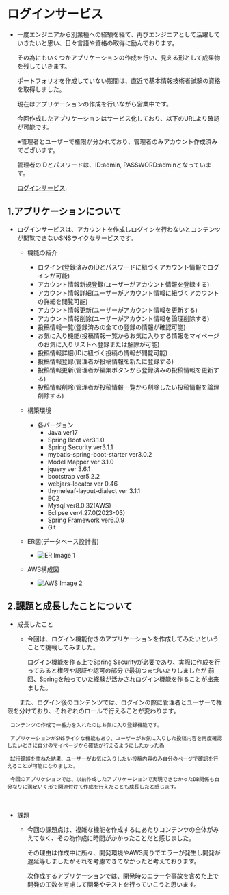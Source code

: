 # ログインサービス
 - 一度エンジニアから別業種への経験を経て、再びエンジニアとして活躍していきたいと思い、日々言語や資格の取得に励んでおります。
   
   その為にもいくつかアプリケーションの作成を行い、見える形として成果物を残していきます。

   ポートフォリオを作成していない期間は、直近で基本情報技術者試験の資格を取得しました。

   現在はアプリケーションの作成を行いながら営業中です。

   今回作成したアプリケーションはサービス化しており、以下のURLより確認が可能です。

   ※管理者とユーザーで権限が分かれており、管理者のみアカウント作成済みでございます。
   
   管理者のIDとパスワードは、ID:admin, PASSWORD:adminとなっています。
    
   [ログインサービス](http://13.231.105.240:8888/login).

## 1.アプリケーションについて
 - ログインサービスは、アカウントを作成しログインを行わないとコンテンツが閲覧できないSNSライクなサービスです。
   - 機能の紹介
     - ログイン(登録済みのIDとパスワードに紐づくアカウント情報でログインが可能)
     - アカウント情報新規登録(ユーザーがアカウント情報を登録する)
     - アカウント情報詳細(ユーザーがアカウント情報に紐づくアカウントの詳細を閲覧可能)
     - アカウント情報更新(ユーザーがアカウント情報を更新する)
     - アカウント情報削除(ユーザーがアカウント情報を論理削除する)
     - 投稿情報一覧(登録済みの全ての登録の情報が確認可能)
     - お気に入り機能(投稿情報一覧からお気に入りする情報をマイページのお気に入りリストへ登録または解除が可能)
     - 投稿情報詳細(IDに紐づく投稿の情報が閲覧可能)
     - 投稿情報登録(管理者が投稿情報を新たに登録する)
     - 投稿情報更新(管理者が編集ボタンから登録済みの投稿情報を更新する)
     - 投稿情報削除(管理者が投稿情報一覧から削除したい投稿情報を論理削除する)
       
   - 構築環境
     - 各バージョン
       - Java ver17
       - Spring Boot ver3.1.0
       - Spring Security ver3.1.1
       - mybatis-spring-boot-starter ver3.0.2
       - Model Mapper ver 3.1.0
       - jquery ver 3.6.1
       - bootstrap ver5.2.2
       - webjars-locator ver 0.46
       - thymeleaf-layout-dialect ver 3.1.1
       - EC2
       - Mysql ver8.0.32(AWS)
       - Eclipse ver4.27.0(2023-03)
       - Spring Framework ver6.0.9
       - Git
   - ER図(データベース設計書)
     - ![ER Image 1](/daikoudb-ER.png)
   - AWS構成図
     - ![AWS Image 2](/AWS.png)
## 2.課題と成長したことについて
 - 成長したこと
   - 今回は、ログイン機能付きのアプリケーションを作成してみたいということで挑戦してみました。

     ログイン機能を作る上でSpring Securityが必要であり、実際に作成を行ってみると権限や認証や認可の部分で最初つまづいたりしましたが
     前回、Springを触っていた経験が活かされログイン機能を作ることが出来ました。

 　　また、ログイン後のコンテンツでは、ログインの際に管理者とユーザーで権限を分けており、それぞれのロールで行えることが変わります。

     コンテンツの作成で一番力を入れたのはお気に入り登録機能です。

     アプリケーションがSNSライクな機能もあり、ユーザーがお気に入りした投稿内容を再度確認したいときに自分のマイページから確認が行えるようにしたかった為

     試行錯誤を重ねた結果、ユーザーがお気に入りしたい投稿内容のみ自分のページで確認を行えることが可能になりました。

     今回のアプリケションでは、以前作成したアプリケーションで実現できなかったDB関係も自分なりに満足いく形で関連付けて作成を行えたことも成長したと感じます。
   　　
- 課題
  - 今回の課題点は、複雑な機能を作成するにあたりコンテンツの全体がみえてなく、その為作成に時間がかかったことだと感じました。
   
    その理由は作成中に所々、開発環境やAWS周りでエラーが発生し開発が遅延等しましたがそれを考慮できてなかったと考えております。
    
    次作成するアプリケーションでは、開発時のエラーや事故を含めた上で開発の工数を考慮して開発やテストを行っていこうと思います。

   
      
   
